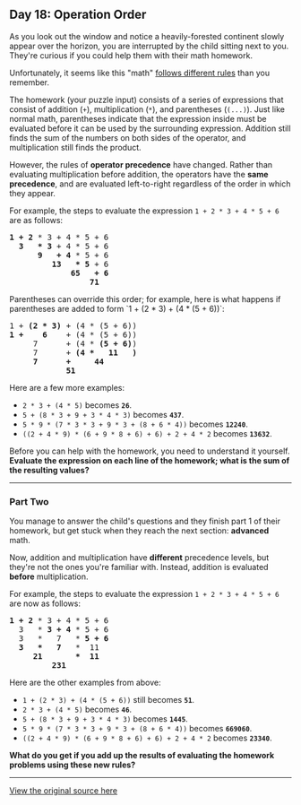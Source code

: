 ## Day 18: Operation Order

As you look out the window and notice a heavily-forested continent slowly appear over the horizon, you are interrupted by the child sitting next to you. They're curious if you could help them with their math homework.

Unfortunately, it seems like this "math" [follows different rules](https://www.youtube.com/watch?v=3QtRK7Y2pPU&amp;t=15) than you remember.

The homework (your puzzle input) consists of a series of expressions that consist of addition (`+`), multiplication (`*`), and parentheses (`(...)`). Just like normal math, parentheses indicate that the expression inside must be evaluated before it can be used by the surrounding expression. Addition still finds the sum of the numbers on both sides of the operator, and multiplication still finds the product.

However, the rules of **operator precedence** have changed. Rather than evaluating multiplication before addition, the operators have the **same precedence**, and are evaluated left-to-right regardless of the order in which they appear.

For example, the steps to evaluate the expression `1 + 2 * 3 + 4 * 5 + 6` are as follows:

<pre><b>1 + 2</b> * 3 + 4 * 5 + 6
  <b>3   * 3</b> + 4 * 5 + 6
      <b>9   + 4</b> * 5 + 6
         <b>13   * 5</b> + 6
             <b>65   + 6</b>
                 <b>71</b>
</pre>Parentheses can override this order; for example, here is what happens if parentheses are added to form `1 + (2 * 3) + (4 * (5 + 6))`:

<pre>1 + <b>(2 * 3)</b> + (4 * (5 + 6))
<b>1 +    6</b>    + (4 * (5 + 6))
     7      + (4 * <b>(5 + 6)</b>)
     7      + <b>(4 *   11   )</b>
     <b>7      +     44</b>
            <b>51</b>
</pre>Here are a few more examples:

- `2 * 3 + (4 * 5)` becomes <b>`26`</b>.
- `5 + (8 * 3 + 9 + 3 * 4 * 3)` becomes <b>`437`</b>.
- `5 * 9 * (7 * 3 * 3 + 9 * 3 + (8 + 6 * 4))` becomes <b>`12240`</b>.
- `((2 + 4 * 9) * (6 + 9 * 8 + 6) + 6) + 2 + 4 * 2` becomes <b>`13632`</b>.

Before you can help with the homework, you need to understand it yourself. <b>Evaluate the expression on each line of the homework; what is the sum of the resulting values?</b>

---

### Part Two

You manage to answer the child's questions and they finish part 1 of their homework, but get stuck when they reach the next section: <b>advanced</b> math.

Now, addition and multiplication have <b>different</b> precedence levels, but they're not the ones you're familiar with. Instead, addition is evaluated <b>before</b> multiplication.

For example, the steps to evaluate the expression `1 + 2 * 3 + 4 * 5 + 6` are now as follows:

<pre><b>1 + 2</b> * 3 + 4 * 5 + 6
  3   * <b>3 + 4</b> * 5 + 6
  3   *   7   * <b>5 + 6</b>
  <b>3   *   7</b>   *  11
     <b>21       *  11</b>
         <b>231</b>
</pre>Here are the other examples from above:

- `1 + (2 * 3) + (4 * (5 + 6))` still becomes **`51`**.
- `2 * 3 + (4 * 5)` becomes **`46`**.
- `5 + (8 * 3 + 9 + 3 * 4 * 3)` becomes **`1445`**.
- `5 * 9 * (7 * 3 * 3 + 9 * 3 + (8 + 6 * 4))` becomes **`669060`**.
- `((2 + 4 * 9) * (6 + 9 * 8 + 6) + 6) + 2 + 4 * 2` becomes **`23340`**.

**What do you get if you add up the results of evaluating the homework problems using these new rules?**

---

[View the original source here](https://adventofcode.com/2020/day/18)